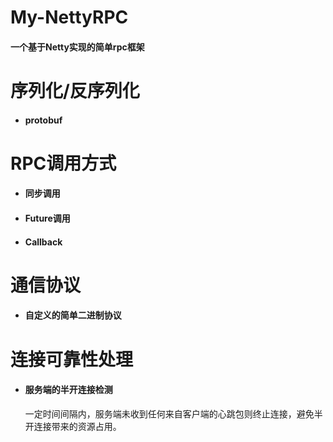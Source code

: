 # My-NettyRPC

#### 一个基于Netty实现的简单rpc框架

# 序列化/反序列化

- #### protobuf

# RPC调用方式

- #### 同步调用
- #### Future调用
- #### Callback

# 通信协议

- #### 自定义的简单二进制协议

# 连接可靠性处理

- #### 服务端的半开连接检测

  一定时间间隔内，服务端未收到任何来自客户端的心跳包则终止连接，避免半开连接带来的资源占用。
 